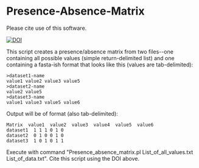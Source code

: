 # Presence-Absence-Matrix
Please cite use of this software.

[![DOI](https://zenodo.org/badge/86084328.svg)](https://zenodo.org/badge/latestdoi/86084328)


This script creates a presence/absence matrix from two files--one containing all possible values (simple return-delimited list) and one containing a fasta-ish format that looks like this (values are tab-delimited):

    >dataset1-name  
    value1 value2 value3 value5  
    >dataset2-name  
    value2 value5  
    >dataset3-name  
    value1 value3 value5 value6  

Output will be of format (also tab-delimited):  

    Matrix  value1  value2  value3  value4  value5  value6  
    dataset1  1 1 1 0 1 0  
    dataset2  0 1 0 0 1 0  
    dataset3  1 0 1 0 1 1  


Execute with command "Presence_absence_matrix.pl List_of_all_values.txt List_of_data.txt". Cite this script using the DOI above.

